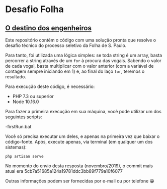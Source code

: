 # Desafio Folha
## [O destino dos engenheiros](http://hotsites.folha.com.br/2019/07/02/selecao/?_ga=2.10221747.78197481.1572897114-1566975780.1566943730)

Este repositório contém o código com uma solução pronta que resolve o desafio técnico do processo seletivo da Folha de S. Paulo.

Para tanto, foi utilizada uma lógica simples: se toda string é um array, basta percorrer a string através de um `for` à procura das vogais. Sabendo o valor de cada vogal, basta multiplicar com o valor anterior (com a variável de contagem sempre iniciando em 1) e, ao final do laço `for`, teremos o resultado.

Para execução deste código, é necessário:

- PHP 7.3 ou superior
- Node 10.16.0

Para fazer a primeira execução em sua máquina, você pode utilizar um dos seguintes scripts:

-firstRun.bat

Você só precisa executar um deles, e apenas na primeira vez que baixar o código-fonte. Após, execute apenas, via terminal (em qualquer um dos sistemas):

`php artisan serve`


No momento do envio desta resposta (novembro/2019), o commit mais atual era 5cb7a51685a124a19781ddc3bb89f779a10f6077  

Outras informações podem ser fornecidas por e-mail ou por telefone :grin: